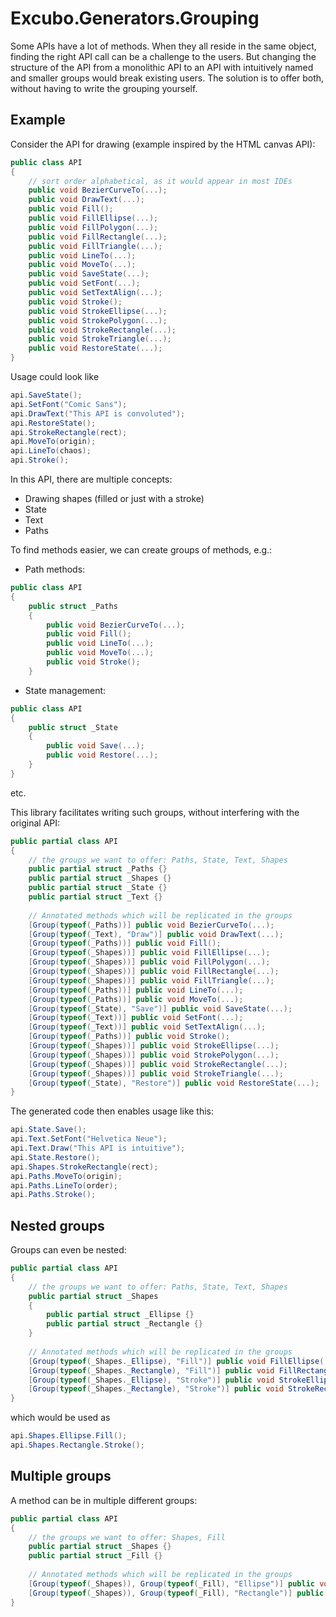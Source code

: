 
# Excubo.Generators.Grouping

Some APIs have a lot of methods.
When they all reside in the same object, finding the right API call can be a challenge to the users.
But changing the structure of the API from a monolithic API to an API with intuitively named and smaller groups would break existing users.
The solution is to offer both, without having to write the grouping yourself.

## Example

Consider the API for drawing (example inspired by the HTML canvas API):

```cs
public class API
{
    // sort order alphabetical, as it would appear in most IDEs
    public void BezierCurveTo(...);
    public void DrawText(...);
    public void Fill();
    public void FillEllipse(...);
    public void FillPolygon(...);
    public void FillRectangle(...);
    public void FillTriangle(...);
    public void LineTo(...);
    public void MoveTo(...);
    public void SaveState(...);
    public void SetFont(...);
    public void SetTextAlign(...);
    public void Stroke();
    public void StrokeEllipse(...);
    public void StrokePolygon(...);
    public void StrokeRectangle(...);
    public void StrokeTriangle(...);
    public void RestoreState(...);
}
```

Usage could look like

```cs
api.SaveState();
api.SetFont("Comic Sans");
api.DrawText("This API is convoluted");
api.RestoreState();
api.StrokeRectangle(rect);
api.MoveTo(origin);
api.LineTo(chaos);
api.Stroke();
```


In this API, there are multiple concepts:
- Drawing shapes (filled or just with a stroke)
- State
- Text
- Paths

To find methods easier, we can create groups of methods, e.g.:

- Path methods:

```cs
public class API
{
    public struct _Paths
    {
        public void BezierCurveTo(...);
        public void Fill();
        public void LineTo(...);
        public void MoveTo(...);
        public void Stroke();
    }
```

- State management:

```cs
public class API
{
    public struct _State
    {
        public void Save(...);
        public void Restore(...);
    }
}
```

etc.

This library facilitates writing such groups, without interfering with the original API:

```cs
public partial class API
{
    // the groups we want to offer: Paths, State, Text, Shapes
    public partial struct _Paths {}
    public partial struct _Shapes {}
    public partial struct _State {}
    public partial struct _Text {}
    
    // Annotated methods which will be replicated in the groups
    [Group(typeof(_Paths))] public void BezierCurveTo(...);
    [Group(typeof(_Text), "Draw")] public void DrawText(...);
    [Group(typeof(_Paths))] public void Fill();
    [Group(typeof(_Shapes))] public void FillEllipse(...);
    [Group(typeof(_Shapes))] public void FillPolygon(...);
    [Group(typeof(_Shapes))] public void FillRectangle(...);
    [Group(typeof(_Shapes))] public void FillTriangle(...);
    [Group(typeof(_Paths))] public void LineTo(...);
    [Group(typeof(_Paths))] public void MoveTo(...);
    [Group(typeof(_State), "Save")] public void SaveState(...);
    [Group(typeof(_Text))] public void SetFont(...);
    [Group(typeof(_Text))] public void SetTextAlign(...);
    [Group(typeof(_Paths))] public void Stroke();
    [Group(typeof(_Shapes))] public void StrokeEllipse(...);
    [Group(typeof(_Shapes))] public void StrokePolygon(...);
    [Group(typeof(_Shapes))] public void StrokeRectangle(...);
    [Group(typeof(_Shapes))] public void StrokeTriangle(...);
    [Group(typeof(_State), "Restore")] public void RestoreState(...);
}
```

The generated code then enables usage like this:

```cs
api.State.Save();
api.Text.SetFont("Helvetica Neue");
api.Text.Draw("This API is intuitive");
api.State.Restore();
api.Shapes.StrokeRectangle(rect);
api.Paths.MoveTo(origin);
api.Paths.LineTo(order);
api.Paths.Stroke();
```

## Nested groups

Groups can even be nested:

```cs
public partial class API
{
    // the groups we want to offer: Paths, State, Text, Shapes
    public partial struct _Shapes 
    {
        public partial struct _Ellipse {}
        public partial struct _Rectangle {}
    }
    
    // Annotated methods which will be replicated in the groups
    [Group(typeof(_Shapes._Ellipse), "Fill")] public void FillEllipse(...);
    [Group(typeof(_Shapes._Rectangle), "Fill")] public void FillRectangle(...);
    [Group(typeof(_Shapes._Ellipse), "Stroke")] public void StrokeEllipse(...);
    [Group(typeof(_Shapes._Rectangle), "Stroke")] public void StrokeRectangle(...);
}
```

which would be used as 

```cs
api.Shapes.Ellipse.Fill();
api.Shapes.Rectangle.Stroke();
```

## Multiple groups

A method can be in multiple different groups:

```cs
public partial class API
{
    // the groups we want to offer: Shapes, Fill
    public partial struct _Shapes {}
    public partial struct _Fill {}
    
    // Annotated methods which will be replicated in the groups
    [Group(typeof(_Shapes)), Group(typeof(_Fill), "Ellipse")] public void FillEllipse(...);
    [Group(typeof(_Shapes)), Group(typeof(_Fill), "Rectangle")] public void FillRectangle(...);
}
```


